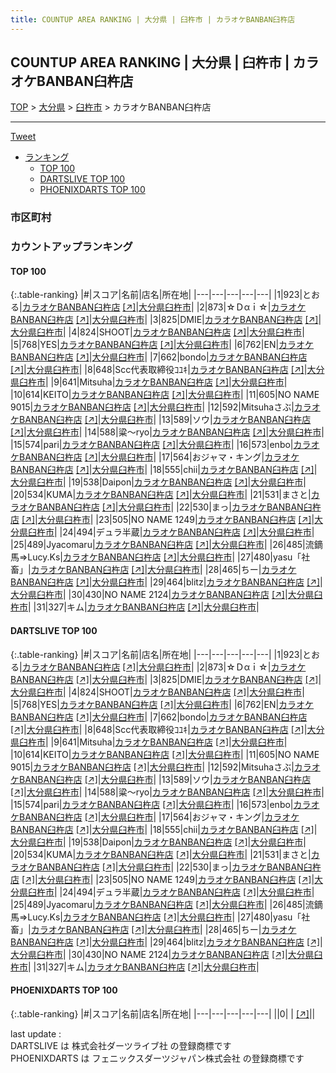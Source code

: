 ```yaml
---
title: COUNTUP AREA RANKING | 大分県 | 臼杵市 | カラオケBANBAN臼杵店
---
```

## COUNTUP AREA RANKING | 大分県 | 臼杵市 | カラオケBANBAN臼杵店

[TOP](/darts/rank/) > [大分県](/darts/rank/大分県/) > [臼杵市](/darts/rank/大分県/臼杵市/) > カラオケBANBAN臼杵店

___

<a href="https://twitter.com/share?ref_src=twsrc%5Etfw" data-text="COUNTUP AREA RANKING | 大分県臼杵市カラオケBANBAN臼杵店" class="twitter-share-button" data-hashtags="DARTSLIVE,PHOENIXDARTS,darts,ダーツ" data-show-count="false">Tweet</a>

* [ランキング](#カウントアップランキング)
    * [TOP 100](#top-100)
    * [DARTSLIVE TOP 100](#dartslive-top-100)
    * [PHOENIXDARTS TOP 100](#phoenixdarts-top-100)

### 市区町村

<ul>

</ul>

### カウントアップランキング

#### TOP 100



{:.table-ranking}
|#|スコア|名前|店名|所在地|
|---|---|---|---|---|
|1|923|<span class="rank-name-dl">とおる</span>|<a href="/darts/rank/shops/b0951a203fd2b2190d9b047a20a7ba1e.html">カラオケBANBAN臼杵店</a> <a href="https://search.dartslive.com/jp/shop/b0951a203fd2b2190d9b047a20a7ba1e">[↗]</a>|<a href="/darts/rank/大分県/臼杵市">大分県臼杵市</a>|
|2|873|<span class="rank-name-dl">☆Ｄαｉ☆</span>|<a href="/darts/rank/shops/b0951a203fd2b2190d9b047a20a7ba1e.html">カラオケBANBAN臼杵店</a> <a href="https://search.dartslive.com/jp/shop/b0951a203fd2b2190d9b047a20a7ba1e">[↗]</a>|<a href="/darts/rank/大分県/臼杵市">大分県臼杵市</a>|
|3|825|<span class="rank-name-dl">DMIE</span>|<a href="/darts/rank/shops/b0951a203fd2b2190d9b047a20a7ba1e.html">カラオケBANBAN臼杵店</a> <a href="https://search.dartslive.com/jp/shop/b0951a203fd2b2190d9b047a20a7ba1e">[↗]</a>|<a href="/darts/rank/大分県/臼杵市">大分県臼杵市</a>|
|4|824|<span class="rank-name-dl">SHOOT</span>|<a href="/darts/rank/shops/b0951a203fd2b2190d9b047a20a7ba1e.html">カラオケBANBAN臼杵店</a> <a href="https://search.dartslive.com/jp/shop/b0951a203fd2b2190d9b047a20a7ba1e">[↗]</a>|<a href="/darts/rank/大分県/臼杵市">大分県臼杵市</a>|
|5|768|<span class="rank-name-dl">YES</span>|<a href="/darts/rank/shops/b0951a203fd2b2190d9b047a20a7ba1e.html">カラオケBANBAN臼杵店</a> <a href="https://search.dartslive.com/jp/shop/b0951a203fd2b2190d9b047a20a7ba1e">[↗]</a>|<a href="/darts/rank/大分県/臼杵市">大分県臼杵市</a>|
|6|762|<span class="rank-name-dl">EN</span>|<a href="/darts/rank/shops/b0951a203fd2b2190d9b047a20a7ba1e.html">カラオケBANBAN臼杵店</a> <a href="https://search.dartslive.com/jp/shop/b0951a203fd2b2190d9b047a20a7ba1e">[↗]</a>|<a href="/darts/rank/大分県/臼杵市">大分県臼杵市</a>|
|7|662|<span class="rank-name-dl">bondo</span>|<a href="/darts/rank/shops/b0951a203fd2b2190d9b047a20a7ba1e.html">カラオケBANBAN臼杵店</a> <a href="https://search.dartslive.com/jp/shop/b0951a203fd2b2190d9b047a20a7ba1e">[↗]</a>|<a href="/darts/rank/大分県/臼杵市">大分県臼杵市</a>|
|8|648|<span class="rank-name-dl">Scc代表取締役ｺﾕｷ</span>|<a href="/darts/rank/shops/b0951a203fd2b2190d9b047a20a7ba1e.html">カラオケBANBAN臼杵店</a> <a href="https://search.dartslive.com/jp/shop/b0951a203fd2b2190d9b047a20a7ba1e">[↗]</a>|<a href="/darts/rank/大分県/臼杵市">大分県臼杵市</a>|
|9|641|<span class="rank-name-dl">Mitsuha</span>|<a href="/darts/rank/shops/b0951a203fd2b2190d9b047a20a7ba1e.html">カラオケBANBAN臼杵店</a> <a href="https://search.dartslive.com/jp/shop/b0951a203fd2b2190d9b047a20a7ba1e">[↗]</a>|<a href="/darts/rank/大分県/臼杵市">大分県臼杵市</a>|
|10|614|<span class="rank-name-dl">KEITO</span>|<a href="/darts/rank/shops/b0951a203fd2b2190d9b047a20a7ba1e.html">カラオケBANBAN臼杵店</a> <a href="https://search.dartslive.com/jp/shop/b0951a203fd2b2190d9b047a20a7ba1e">[↗]</a>|<a href="/darts/rank/大分県/臼杵市">大分県臼杵市</a>|
|11|605|<span class="rank-name-dl">NO NAME 9015</span>|<a href="/darts/rank/shops/b0951a203fd2b2190d9b047a20a7ba1e.html">カラオケBANBAN臼杵店</a> <a href="https://search.dartslive.com/jp/shop/b0951a203fd2b2190d9b047a20a7ba1e">[↗]</a>|<a href="/darts/rank/大分県/臼杵市">大分県臼杵市</a>|
|12|592|<span class="rank-name-dl">Mitsuhaさぶ</span>|<a href="/darts/rank/shops/b0951a203fd2b2190d9b047a20a7ba1e.html">カラオケBANBAN臼杵店</a> <a href="https://search.dartslive.com/jp/shop/b0951a203fd2b2190d9b047a20a7ba1e">[↗]</a>|<a href="/darts/rank/大分県/臼杵市">大分県臼杵市</a>|
|13|589|<span class="rank-name-dl">ソウ</span>|<a href="/darts/rank/shops/b0951a203fd2b2190d9b047a20a7ba1e.html">カラオケBANBAN臼杵店</a> <a href="https://search.dartslive.com/jp/shop/b0951a203fd2b2190d9b047a20a7ba1e">[↗]</a>|<a href="/darts/rank/大分県/臼杵市">大分県臼杵市</a>|
|14|588|<span class="rank-name-dl">粱～ryo</span>|<a href="/darts/rank/shops/b0951a203fd2b2190d9b047a20a7ba1e.html">カラオケBANBAN臼杵店</a> <a href="https://search.dartslive.com/jp/shop/b0951a203fd2b2190d9b047a20a7ba1e">[↗]</a>|<a href="/darts/rank/大分県/臼杵市">大分県臼杵市</a>|
|15|574|<span class="rank-name-dl">pari</span>|<a href="/darts/rank/shops/b0951a203fd2b2190d9b047a20a7ba1e.html">カラオケBANBAN臼杵店</a> <a href="https://search.dartslive.com/jp/shop/b0951a203fd2b2190d9b047a20a7ba1e">[↗]</a>|<a href="/darts/rank/大分県/臼杵市">大分県臼杵市</a>|
|16|573|<span class="rank-name-dl">enbo</span>|<a href="/darts/rank/shops/b0951a203fd2b2190d9b047a20a7ba1e.html">カラオケBANBAN臼杵店</a> <a href="https://search.dartslive.com/jp/shop/b0951a203fd2b2190d9b047a20a7ba1e">[↗]</a>|<a href="/darts/rank/大分県/臼杵市">大分県臼杵市</a>|
|17|564|<span class="rank-name-dl">おジャマ・キング</span>|<a href="/darts/rank/shops/b0951a203fd2b2190d9b047a20a7ba1e.html">カラオケBANBAN臼杵店</a> <a href="https://search.dartslive.com/jp/shop/b0951a203fd2b2190d9b047a20a7ba1e">[↗]</a>|<a href="/darts/rank/大分県/臼杵市">大分県臼杵市</a>|
|18|555|<span class="rank-name-dl">chii</span>|<a href="/darts/rank/shops/b0951a203fd2b2190d9b047a20a7ba1e.html">カラオケBANBAN臼杵店</a> <a href="https://search.dartslive.com/jp/shop/b0951a203fd2b2190d9b047a20a7ba1e">[↗]</a>|<a href="/darts/rank/大分県/臼杵市">大分県臼杵市</a>|
|19|538|<span class="rank-name-dl">Daipon</span>|<a href="/darts/rank/shops/b0951a203fd2b2190d9b047a20a7ba1e.html">カラオケBANBAN臼杵店</a> <a href="https://search.dartslive.com/jp/shop/b0951a203fd2b2190d9b047a20a7ba1e">[↗]</a>|<a href="/darts/rank/大分県/臼杵市">大分県臼杵市</a>|
|20|534|<span class="rank-name-dl">KUMA</span>|<a href="/darts/rank/shops/b0951a203fd2b2190d9b047a20a7ba1e.html">カラオケBANBAN臼杵店</a> <a href="https://search.dartslive.com/jp/shop/b0951a203fd2b2190d9b047a20a7ba1e">[↗]</a>|<a href="/darts/rank/大分県/臼杵市">大分県臼杵市</a>|
|21|531|<span class="rank-name-dl">まさと</span>|<a href="/darts/rank/shops/b0951a203fd2b2190d9b047a20a7ba1e.html">カラオケBANBAN臼杵店</a> <a href="https://search.dartslive.com/jp/shop/b0951a203fd2b2190d9b047a20a7ba1e">[↗]</a>|<a href="/darts/rank/大分県/臼杵市">大分県臼杵市</a>|
|22|530|<span class="rank-name-dl">まっ</span>|<a href="/darts/rank/shops/b0951a203fd2b2190d9b047a20a7ba1e.html">カラオケBANBAN臼杵店</a> <a href="https://search.dartslive.com/jp/shop/b0951a203fd2b2190d9b047a20a7ba1e">[↗]</a>|<a href="/darts/rank/大分県/臼杵市">大分県臼杵市</a>|
|23|505|<span class="rank-name-dl">NO NAME 1249</span>|<a href="/darts/rank/shops/b0951a203fd2b2190d9b047a20a7ba1e.html">カラオケBANBAN臼杵店</a> <a href="https://search.dartslive.com/jp/shop/b0951a203fd2b2190d9b047a20a7ba1e">[↗]</a>|<a href="/darts/rank/大分県/臼杵市">大分県臼杵市</a>|
|24|494|<span class="rank-name-dl">デュラ半蔵</span>|<a href="/darts/rank/shops/b0951a203fd2b2190d9b047a20a7ba1e.html">カラオケBANBAN臼杵店</a> <a href="https://search.dartslive.com/jp/shop/b0951a203fd2b2190d9b047a20a7ba1e">[↗]</a>|<a href="/darts/rank/大分県/臼杵市">大分県臼杵市</a>|
|25|489|<span class="rank-name-dl">Jyacomaru</span>|<a href="/darts/rank/shops/b0951a203fd2b2190d9b047a20a7ba1e.html">カラオケBANBAN臼杵店</a> <a href="https://search.dartslive.com/jp/shop/b0951a203fd2b2190d9b047a20a7ba1e">[↗]</a>|<a href="/darts/rank/大分県/臼杵市">大分県臼杵市</a>|
|26|485|<span class="rank-name-dl">流鏑馬⇒Lucy.Ks</span>|<a href="/darts/rank/shops/b0951a203fd2b2190d9b047a20a7ba1e.html">カラオケBANBAN臼杵店</a> <a href="https://search.dartslive.com/jp/shop/b0951a203fd2b2190d9b047a20a7ba1e">[↗]</a>|<a href="/darts/rank/大分県/臼杵市">大分県臼杵市</a>|
|27|480|<span class="rank-name-dl">yasu「社畜」</span>|<a href="/darts/rank/shops/b0951a203fd2b2190d9b047a20a7ba1e.html">カラオケBANBAN臼杵店</a> <a href="https://search.dartslive.com/jp/shop/b0951a203fd2b2190d9b047a20a7ba1e">[↗]</a>|<a href="/darts/rank/大分県/臼杵市">大分県臼杵市</a>|
|28|465|<span class="rank-name-dl">ちー</span>|<a href="/darts/rank/shops/b0951a203fd2b2190d9b047a20a7ba1e.html">カラオケBANBAN臼杵店</a> <a href="https://search.dartslive.com/jp/shop/b0951a203fd2b2190d9b047a20a7ba1e">[↗]</a>|<a href="/darts/rank/大分県/臼杵市">大分県臼杵市</a>|
|29|464|<span class="rank-name-dl">blitz</span>|<a href="/darts/rank/shops/b0951a203fd2b2190d9b047a20a7ba1e.html">カラオケBANBAN臼杵店</a> <a href="https://search.dartslive.com/jp/shop/b0951a203fd2b2190d9b047a20a7ba1e">[↗]</a>|<a href="/darts/rank/大分県/臼杵市">大分県臼杵市</a>|
|30|430|<span class="rank-name-dl">NO NAME 2124</span>|<a href="/darts/rank/shops/b0951a203fd2b2190d9b047a20a7ba1e.html">カラオケBANBAN臼杵店</a> <a href="https://search.dartslive.com/jp/shop/b0951a203fd2b2190d9b047a20a7ba1e">[↗]</a>|<a href="/darts/rank/大分県/臼杵市">大分県臼杵市</a>|
|31|327|<span class="rank-name-dl">キム</span>|<a href="/darts/rank/shops/b0951a203fd2b2190d9b047a20a7ba1e.html">カラオケBANBAN臼杵店</a> <a href="https://search.dartslive.com/jp/shop/b0951a203fd2b2190d9b047a20a7ba1e">[↗]</a>|<a href="/darts/rank/大分県/臼杵市">大分県臼杵市</a>|


#### DARTSLIVE TOP 100



{:.table-ranking}
|#|スコア|名前|店名|所在地|
|---|---|---|---|---|
|1|923|<span class="rank-name-dl">とおる</span>|<a href="/darts/rank/shops/b0951a203fd2b2190d9b047a20a7ba1e.html">カラオケBANBAN臼杵店</a> <a href="https://search.dartslive.com/jp/shop/b0951a203fd2b2190d9b047a20a7ba1e">[↗]</a>|<a href="/darts/rank/大分県/臼杵市">大分県臼杵市</a>|
|2|873|<span class="rank-name-dl">☆Ｄαｉ☆</span>|<a href="/darts/rank/shops/b0951a203fd2b2190d9b047a20a7ba1e.html">カラオケBANBAN臼杵店</a> <a href="https://search.dartslive.com/jp/shop/b0951a203fd2b2190d9b047a20a7ba1e">[↗]</a>|<a href="/darts/rank/大分県/臼杵市">大分県臼杵市</a>|
|3|825|<span class="rank-name-dl">DMIE</span>|<a href="/darts/rank/shops/b0951a203fd2b2190d9b047a20a7ba1e.html">カラオケBANBAN臼杵店</a> <a href="https://search.dartslive.com/jp/shop/b0951a203fd2b2190d9b047a20a7ba1e">[↗]</a>|<a href="/darts/rank/大分県/臼杵市">大分県臼杵市</a>|
|4|824|<span class="rank-name-dl">SHOOT</span>|<a href="/darts/rank/shops/b0951a203fd2b2190d9b047a20a7ba1e.html">カラオケBANBAN臼杵店</a> <a href="https://search.dartslive.com/jp/shop/b0951a203fd2b2190d9b047a20a7ba1e">[↗]</a>|<a href="/darts/rank/大分県/臼杵市">大分県臼杵市</a>|
|5|768|<span class="rank-name-dl">YES</span>|<a href="/darts/rank/shops/b0951a203fd2b2190d9b047a20a7ba1e.html">カラオケBANBAN臼杵店</a> <a href="https://search.dartslive.com/jp/shop/b0951a203fd2b2190d9b047a20a7ba1e">[↗]</a>|<a href="/darts/rank/大分県/臼杵市">大分県臼杵市</a>|
|6|762|<span class="rank-name-dl">EN</span>|<a href="/darts/rank/shops/b0951a203fd2b2190d9b047a20a7ba1e.html">カラオケBANBAN臼杵店</a> <a href="https://search.dartslive.com/jp/shop/b0951a203fd2b2190d9b047a20a7ba1e">[↗]</a>|<a href="/darts/rank/大分県/臼杵市">大分県臼杵市</a>|
|7|662|<span class="rank-name-dl">bondo</span>|<a href="/darts/rank/shops/b0951a203fd2b2190d9b047a20a7ba1e.html">カラオケBANBAN臼杵店</a> <a href="https://search.dartslive.com/jp/shop/b0951a203fd2b2190d9b047a20a7ba1e">[↗]</a>|<a href="/darts/rank/大分県/臼杵市">大分県臼杵市</a>|
|8|648|<span class="rank-name-dl">Scc代表取締役ｺﾕｷ</span>|<a href="/darts/rank/shops/b0951a203fd2b2190d9b047a20a7ba1e.html">カラオケBANBAN臼杵店</a> <a href="https://search.dartslive.com/jp/shop/b0951a203fd2b2190d9b047a20a7ba1e">[↗]</a>|<a href="/darts/rank/大分県/臼杵市">大分県臼杵市</a>|
|9|641|<span class="rank-name-dl">Mitsuha</span>|<a href="/darts/rank/shops/b0951a203fd2b2190d9b047a20a7ba1e.html">カラオケBANBAN臼杵店</a> <a href="https://search.dartslive.com/jp/shop/b0951a203fd2b2190d9b047a20a7ba1e">[↗]</a>|<a href="/darts/rank/大分県/臼杵市">大分県臼杵市</a>|
|10|614|<span class="rank-name-dl">KEITO</span>|<a href="/darts/rank/shops/b0951a203fd2b2190d9b047a20a7ba1e.html">カラオケBANBAN臼杵店</a> <a href="https://search.dartslive.com/jp/shop/b0951a203fd2b2190d9b047a20a7ba1e">[↗]</a>|<a href="/darts/rank/大分県/臼杵市">大分県臼杵市</a>|
|11|605|<span class="rank-name-dl">NO NAME 9015</span>|<a href="/darts/rank/shops/b0951a203fd2b2190d9b047a20a7ba1e.html">カラオケBANBAN臼杵店</a> <a href="https://search.dartslive.com/jp/shop/b0951a203fd2b2190d9b047a20a7ba1e">[↗]</a>|<a href="/darts/rank/大分県/臼杵市">大分県臼杵市</a>|
|12|592|<span class="rank-name-dl">Mitsuhaさぶ</span>|<a href="/darts/rank/shops/b0951a203fd2b2190d9b047a20a7ba1e.html">カラオケBANBAN臼杵店</a> <a href="https://search.dartslive.com/jp/shop/b0951a203fd2b2190d9b047a20a7ba1e">[↗]</a>|<a href="/darts/rank/大分県/臼杵市">大分県臼杵市</a>|
|13|589|<span class="rank-name-dl">ソウ</span>|<a href="/darts/rank/shops/b0951a203fd2b2190d9b047a20a7ba1e.html">カラオケBANBAN臼杵店</a> <a href="https://search.dartslive.com/jp/shop/b0951a203fd2b2190d9b047a20a7ba1e">[↗]</a>|<a href="/darts/rank/大分県/臼杵市">大分県臼杵市</a>|
|14|588|<span class="rank-name-dl">粱～ryo</span>|<a href="/darts/rank/shops/b0951a203fd2b2190d9b047a20a7ba1e.html">カラオケBANBAN臼杵店</a> <a href="https://search.dartslive.com/jp/shop/b0951a203fd2b2190d9b047a20a7ba1e">[↗]</a>|<a href="/darts/rank/大分県/臼杵市">大分県臼杵市</a>|
|15|574|<span class="rank-name-dl">pari</span>|<a href="/darts/rank/shops/b0951a203fd2b2190d9b047a20a7ba1e.html">カラオケBANBAN臼杵店</a> <a href="https://search.dartslive.com/jp/shop/b0951a203fd2b2190d9b047a20a7ba1e">[↗]</a>|<a href="/darts/rank/大分県/臼杵市">大分県臼杵市</a>|
|16|573|<span class="rank-name-dl">enbo</span>|<a href="/darts/rank/shops/b0951a203fd2b2190d9b047a20a7ba1e.html">カラオケBANBAN臼杵店</a> <a href="https://search.dartslive.com/jp/shop/b0951a203fd2b2190d9b047a20a7ba1e">[↗]</a>|<a href="/darts/rank/大分県/臼杵市">大分県臼杵市</a>|
|17|564|<span class="rank-name-dl">おジャマ・キング</span>|<a href="/darts/rank/shops/b0951a203fd2b2190d9b047a20a7ba1e.html">カラオケBANBAN臼杵店</a> <a href="https://search.dartslive.com/jp/shop/b0951a203fd2b2190d9b047a20a7ba1e">[↗]</a>|<a href="/darts/rank/大分県/臼杵市">大分県臼杵市</a>|
|18|555|<span class="rank-name-dl">chii</span>|<a href="/darts/rank/shops/b0951a203fd2b2190d9b047a20a7ba1e.html">カラオケBANBAN臼杵店</a> <a href="https://search.dartslive.com/jp/shop/b0951a203fd2b2190d9b047a20a7ba1e">[↗]</a>|<a href="/darts/rank/大分県/臼杵市">大分県臼杵市</a>|
|19|538|<span class="rank-name-dl">Daipon</span>|<a href="/darts/rank/shops/b0951a203fd2b2190d9b047a20a7ba1e.html">カラオケBANBAN臼杵店</a> <a href="https://search.dartslive.com/jp/shop/b0951a203fd2b2190d9b047a20a7ba1e">[↗]</a>|<a href="/darts/rank/大分県/臼杵市">大分県臼杵市</a>|
|20|534|<span class="rank-name-dl">KUMA</span>|<a href="/darts/rank/shops/b0951a203fd2b2190d9b047a20a7ba1e.html">カラオケBANBAN臼杵店</a> <a href="https://search.dartslive.com/jp/shop/b0951a203fd2b2190d9b047a20a7ba1e">[↗]</a>|<a href="/darts/rank/大分県/臼杵市">大分県臼杵市</a>|
|21|531|<span class="rank-name-dl">まさと</span>|<a href="/darts/rank/shops/b0951a203fd2b2190d9b047a20a7ba1e.html">カラオケBANBAN臼杵店</a> <a href="https://search.dartslive.com/jp/shop/b0951a203fd2b2190d9b047a20a7ba1e">[↗]</a>|<a href="/darts/rank/大分県/臼杵市">大分県臼杵市</a>|
|22|530|<span class="rank-name-dl">まっ</span>|<a href="/darts/rank/shops/b0951a203fd2b2190d9b047a20a7ba1e.html">カラオケBANBAN臼杵店</a> <a href="https://search.dartslive.com/jp/shop/b0951a203fd2b2190d9b047a20a7ba1e">[↗]</a>|<a href="/darts/rank/大分県/臼杵市">大分県臼杵市</a>|
|23|505|<span class="rank-name-dl">NO NAME 1249</span>|<a href="/darts/rank/shops/b0951a203fd2b2190d9b047a20a7ba1e.html">カラオケBANBAN臼杵店</a> <a href="https://search.dartslive.com/jp/shop/b0951a203fd2b2190d9b047a20a7ba1e">[↗]</a>|<a href="/darts/rank/大分県/臼杵市">大分県臼杵市</a>|
|24|494|<span class="rank-name-dl">デュラ半蔵</span>|<a href="/darts/rank/shops/b0951a203fd2b2190d9b047a20a7ba1e.html">カラオケBANBAN臼杵店</a> <a href="https://search.dartslive.com/jp/shop/b0951a203fd2b2190d9b047a20a7ba1e">[↗]</a>|<a href="/darts/rank/大分県/臼杵市">大分県臼杵市</a>|
|25|489|<span class="rank-name-dl">Jyacomaru</span>|<a href="/darts/rank/shops/b0951a203fd2b2190d9b047a20a7ba1e.html">カラオケBANBAN臼杵店</a> <a href="https://search.dartslive.com/jp/shop/b0951a203fd2b2190d9b047a20a7ba1e">[↗]</a>|<a href="/darts/rank/大分県/臼杵市">大分県臼杵市</a>|
|26|485|<span class="rank-name-dl">流鏑馬⇒Lucy.Ks</span>|<a href="/darts/rank/shops/b0951a203fd2b2190d9b047a20a7ba1e.html">カラオケBANBAN臼杵店</a> <a href="https://search.dartslive.com/jp/shop/b0951a203fd2b2190d9b047a20a7ba1e">[↗]</a>|<a href="/darts/rank/大分県/臼杵市">大分県臼杵市</a>|
|27|480|<span class="rank-name-dl">yasu「社畜」</span>|<a href="/darts/rank/shops/b0951a203fd2b2190d9b047a20a7ba1e.html">カラオケBANBAN臼杵店</a> <a href="https://search.dartslive.com/jp/shop/b0951a203fd2b2190d9b047a20a7ba1e">[↗]</a>|<a href="/darts/rank/大分県/臼杵市">大分県臼杵市</a>|
|28|465|<span class="rank-name-dl">ちー</span>|<a href="/darts/rank/shops/b0951a203fd2b2190d9b047a20a7ba1e.html">カラオケBANBAN臼杵店</a> <a href="https://search.dartslive.com/jp/shop/b0951a203fd2b2190d9b047a20a7ba1e">[↗]</a>|<a href="/darts/rank/大分県/臼杵市">大分県臼杵市</a>|
|29|464|<span class="rank-name-dl">blitz</span>|<a href="/darts/rank/shops/b0951a203fd2b2190d9b047a20a7ba1e.html">カラオケBANBAN臼杵店</a> <a href="https://search.dartslive.com/jp/shop/b0951a203fd2b2190d9b047a20a7ba1e">[↗]</a>|<a href="/darts/rank/大分県/臼杵市">大分県臼杵市</a>|
|30|430|<span class="rank-name-dl">NO NAME 2124</span>|<a href="/darts/rank/shops/b0951a203fd2b2190d9b047a20a7ba1e.html">カラオケBANBAN臼杵店</a> <a href="https://search.dartslive.com/jp/shop/b0951a203fd2b2190d9b047a20a7ba1e">[↗]</a>|<a href="/darts/rank/大分県/臼杵市">大分県臼杵市</a>|
|31|327|<span class="rank-name-dl">キム</span>|<a href="/darts/rank/shops/b0951a203fd2b2190d9b047a20a7ba1e.html">カラオケBANBAN臼杵店</a> <a href="https://search.dartslive.com/jp/shop/b0951a203fd2b2190d9b047a20a7ba1e">[↗]</a>|<a href="/darts/rank/大分県/臼杵市">大分県臼杵市</a>|


#### PHOENIXDARTS TOP 100



{:.table-ranking}
|#|スコア|名前|店名|所在地|
|---|---|---|---|---|
||0|<span class="rank-name-dl"> </span>|<a href="/darts/rank/shops/.html"></a> <a href="">[↗]</a>|<a href="/darts/rank//"></a>|


<div class="footer border-top border-gray-light mt-5 pt-3 text-right text-gray">
    last update : <span style="font-weight: italic" id="foot_last_modified"></span><br />
    DARTSLIVE は 株式会社ダーツライブ社 の登録商標です<br />
    PHOENIXDARTS は フェニックスダーツジャパン株式会社 の登録商標です<br />
</div>

<script src="https://cdnjs.cloudflare.com/ajax/libs/jquery.tablesorter/2.31.3/js/jquery.tablesorter.min.js" integrity="sha512-qzgd5cYSZcosqpzpn7zF2ZId8f/8CHmFKZ8j7mU4OUXTNRd5g+ZHBPsgKEwoqxCtdQvExE5LprwwPAgoicguNg==" crossorigin="anonymous" referrerpolicy="no-referrer"></script>
<link rel="stylesheet" href="https://cdnjs.cloudflare.com/ajax/libs/jquery.tablesorter/2.31.3/css/theme.default.min.css" integrity="sha512-wghhOJkjQX0Lh3NSWvNKeZ0ZpNn+SPVXX1Qyc9OCaogADktxrBiBdKGDoqVUOyhStvMBmJQ8ZdMHiR3wuEq8+w==" crossorigin="anonymous" referrerpolicy="no-referrer" />
<script>
$(function() {
    $(".table-ranking").tablesorter({sortList:[[0, 0]]});
    $("#foot_last_modified").text(formatDate(new Date(document.lastModified), 'yyyy-MM-dd HH:mm:ss'));
});
</script>

<script async src="https://platform.twitter.com/widgets.js" charset="utf-8"></script>